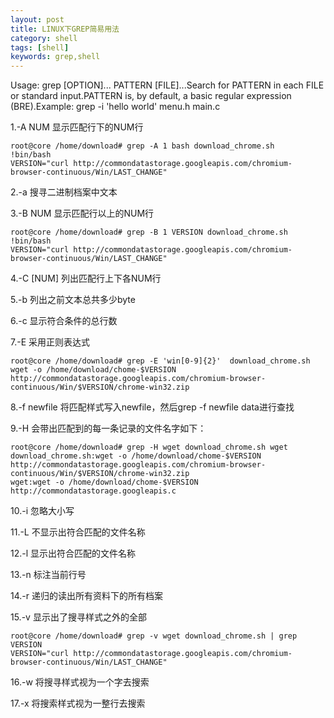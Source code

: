 ```yaml
---
layout: post
title: LINUX下GREP简易用法
category: shell
tags: [shell]
keywords: grep,shell
---
```


Usage: grep [OPTION]... PATTERN [FILE]...Search for PATTERN in each FILE or standard input.PATTERN is, by default, a basic regular expression (BRE).Example: grep -i 'hello world' menu.h main.c

1\.-A NUM 显示匹配行下的NUM行
	
	root@core /home/download# grep -A 1 bash download_chrome.sh
	!bin/bash
	VERSION="curl http://commondatastorage.googleapis.com/chromium-browser-continuous/Win/LAST_CHANGE"

2\.-a 搜寻二进制档案中文本

3\.-B NUM 显示匹配行以上的NUM行

	root@core /home/download# grep -B 1 VERSION download_chrome.sh
	!bin/bash
	VERSION="curl http://commondatastorage.googleapis.com/chromium-browser-continuous/Win/LAST_CHANGE"

4\.-C [NUM] 列出匹配行上下各NUM行

5\.-b 列出之前文本总共多少byte

6\.-c 显示符合条件的总行数

7\.-E 采用正则表达式

	root@core /home/download# grep -E 'win[0-9]{2}'  download_chrome.sh
	wget -o /home/download/chome-$VERSION http://commondatastorage.googleapis.com/chromium-browser-continuous/Win/$VERSION/chrome-win32.zip

8\.-f newfile 将匹配样式写入newfile，然后grep -f newfile data进行查找

9\.-H 会带出匹配到的每一条记录的文件名字如下：

	root@core /home/download# grep -H wget download_chrome.sh wget	
	download_chrome.sh:wget -o /home/download/chome-$VERSION http://commondatastorage.googleapis.com/chromium-browser-continuous/Win/$VERSION/chrome-win32.zip
	wget:wget -o /home/download/chome-$VERSION http://commondatastorage.googleapis.c

10\.-i 忽略大小写

11\.-L 不显示出符合匹配的文件名称

12\.-l 显示出符合匹配的文件名称

13\.-n 标注当前行号

14\.-r 递归的读出所有资料下的所有档案

15\.-v 显示出了搜寻样式之外的全部

	root@core /home/download# grep -v wget download_chrome.sh | grep VERSION
	VERSION="curl http://commondatastorage.googleapis.com/chromium-browser-continuous/Win/LAST_CHANGE"

16\.-w 将搜寻样式视为一个字去搜索

17\.-x 将搜索样式视为一整行去搜索

